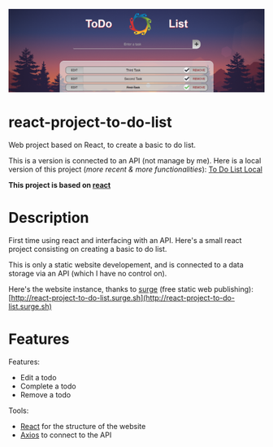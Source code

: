 ![sdf](./readme.png)

# react-project-to-do-list

Web project based on React, to create a basic to do list.

This is a version is connected to an API (not manage by me).
Here is a local version of this project (*more recent & more functionalities*): [To Do List Local](https://github.com/AGenson/react-project-to-do-list-local)

**This project is based on [react](https://github.com/facebook/react)**

# Description

First time using react and interfacing with an API. Here's a small react project consisting on creating a basic to do list.

This is only a static website developement, and is connected to a data storage via an API (which I have no control on).

Here's the website instance, thanks to [surge](http://surge.sh/) (free static web publishing): [http://react-project-to-do-list.surge.sh](http://react-project-to-do-list.surge.sh)

# Features

Features:
- Edit a todo
- Complete a todo
- Remove a todo

Tools:
- [React](https://github.com/facebook/react) for the structure of the website
- [Axios](https://github.com/axios/axios) to connect to the API
